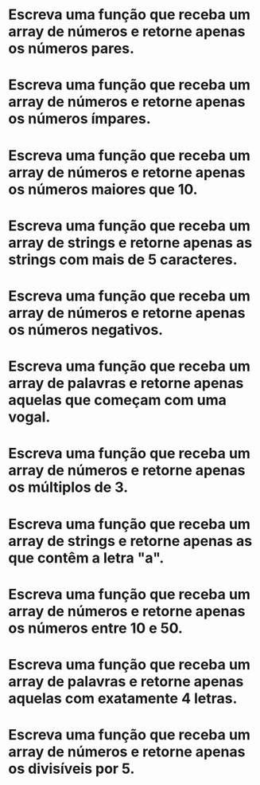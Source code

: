 # Escreva uma função que receba um array de números e retorne apenas os números pares.
# Escreva uma função que receba um array de números e retorne apenas os números ímpares.
# Escreva uma função que receba um array de números e retorne apenas os números maiores que 10.
# Escreva uma função que receba um array de strings e retorne apenas as strings com mais de 5 caracteres.
# Escreva uma função que receba um array de números e retorne apenas os números negativos.
# Escreva uma função que receba um array de palavras e retorne apenas aquelas que começam com uma vogal.
# Escreva uma função que receba um array de números e retorne apenas os múltiplos de 3.
# Escreva uma função que receba um array de strings e retorne apenas as que contêm a letra "a".
# Escreva uma função que receba um array de números e retorne apenas os números entre 10 e 50.
# Escreva uma função que receba um array de palavras e retorne apenas aquelas com exatamente 4 letras.
# Escreva uma função que receba um array de números e retorne apenas os divisíveis por 5.
